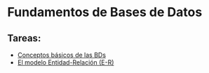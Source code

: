 # Fundamentos de Bases de Datos

## Tareas:
* [Conceptos básicos de las BDs](https://github.com/bcalvario/Database-Fundamentals/tree/main/Tareas/Tarea01)
* [El modelo Entidad-Relación (E-R)](https://github.com/bcalvario/Database-Fundamentals/tree/main/Tareas/Tarea02)
